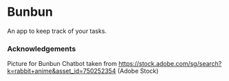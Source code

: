 # Bunbun

An app to keep track of your tasks.

### Acknowledgements
Picture for Bunbun Chatbot taken from https://stock.adobe.com/sg/search?k=rabbit+anime&asset_id=750252354 (Adobe Stock)

